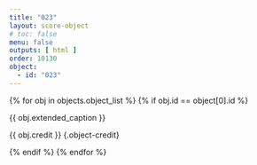 ```yaml
---
title: "023"
layout: score-object
# toc: false
menu: false
outputs: [ html ]
order: 10130
object:
  - id: "023"
---
```


{% for obj in objects.object_list %}
{% if obj.id == object[0].id %}

{{ obj.extended_caption }}

{{ obj.credit }} {.object-credit}

{% endif %}
{% endfor %}
